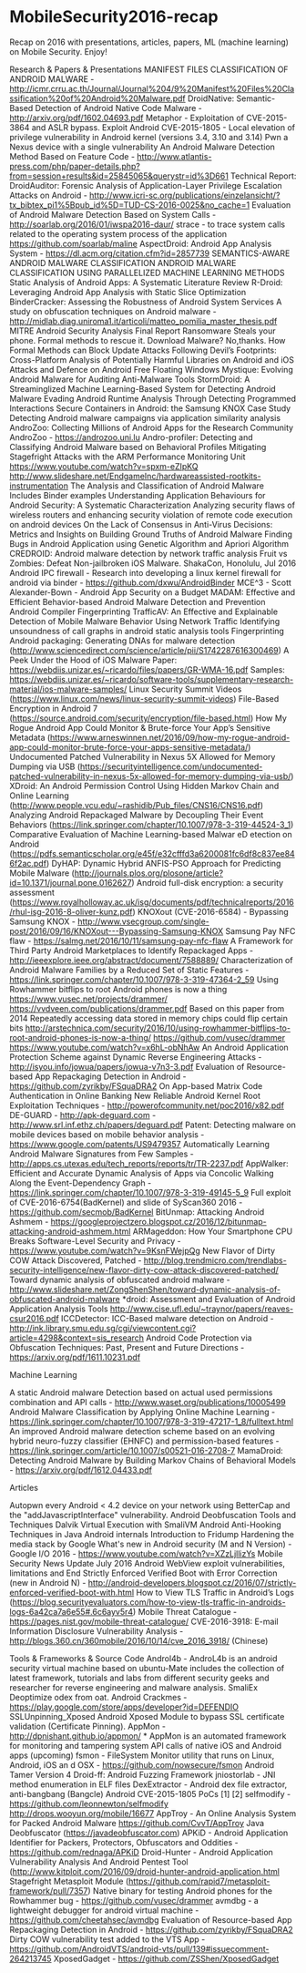 # MobileSecurity2016-recap


Recap on 2016 with presentations, articles, papers, ML (machine learning) on Mobile Security.
Enjoy!


Research & Papers & Presentations
MANIFEST FILES CLASSIFICATION OF ANDROID MALWARE - http://icmr.crru.ac.th/Journal/Journal%204/9%20Manifest%20Files%20Classification%20of%20Android%20Malware.pdf
DroidNative: Semantic-Based Detection of Android Native Code Malware - http://arxiv.org/pdf/1602.04693.pdf
Metaphor - Exploitation of CVE-2015-3864 and ASLR bypass. Exploit
Android CVE-2015-1805 - Local elevation of privilege vulnerability in Android kernel (versions 3.4, 3.10 and 3.14)
Pwn a Nexus device with a single vulnerability
An Android Malware Detection Method Based on Feature Code - http://www.atlantis-press.com/php/paper-details.php?from=session+results&id=25845065&querystr=id%3D661
Technical Report: DroidAuditor: Forensic Analysis of Application-Layer Privilege Escalation Attacks on Android - http://www.icri-sc.org/publications/einzelansicht/?tx_bibtex_pi1%5Bpub_id%5D=TUD-CS-2016-0025&no_cache=1
Evaluation of Android Malware Detection Based on System Calls - http://soarlab.org/2016/01/iwspa2016-daur/
strace - to trace system calls related to the operating system process of the application
https://github.com/soarlab/maline
AspectDroid: Android App Analysis System - https://dl.acm.org/citation.cfm?id=2857739
SEMANTICS-AWARE ANDROID MALWARE CLASSIFICATION 
ANDROID MALWARE CLASSIFICATION USING PARALLELIZED MACHINE LEARNING METHODS
Static Analysis of Android Apps: A Systematic Literature Review
R-Droid: Leveraging Android App Analysis with Static Slice Optimization
BinderCracker: Assessing the Robustness of Android System Services
A study on obfuscation techniques on Android malware - http://midlab.diag.uniroma1.it/articoli/matteo_pomilia_master_thesis.pdf
MITRE Android Security Analysis Final Report
Ransomware Steals your phone. Formal methods to rescue it. 
Download Malware? No,thanks. How Formal Methods can Block Update Attacks
Following Devil’s Footprints: Cross-Platform Analysis of Potentially Harmful Libraries on Android and iOS
Attacks and Defence on Android Free Floating Windows
Mystique: Evolving Android Malware for Auditing Anti-Malware Tools
StormDroid: A Streaminglized Machine Learning-Based System for Detecting Android Malware
Evading Android Runtime Analysis Through Detecting Programmed Interactions
Secure Containers in Android: the Samsung KNOX Case Study
Detecting Android malware campaigns via application similarity analysis
AndroZoo: Collecting Millions of Android Apps for the Research Community
AndroZoo - https://androzoo.uni.lu
Andro-profiler: Detecting and Classifying Android Malware based on Behavioral Profiles
Mitigating Stagefright Attacks with the ARM Performance Monitoring Unit
https://www.youtube.com/watch?v=spxm-eZIpKQ
http://www.slideshare.net/EndgameInc/hardwareassisted-rootkits-instrumentation
The Analysis and Classification of Android Malware
Includes Binder examples
Understanding Application Behaviours for Android Security: A Systematic Characterization
Analyzing security flaws of wireless routers and enhancing security violation of remote code execution on android devices
On the Lack of Consensus in Anti-Virus Decisions: Metrics and Insights on Building Ground Truths of Android Malware
Finding Bugs in Android Application using Genetic Algorithm and Apriori Algorithm
CREDROID: Android malware detection by network traffic analysis
Fruit vs Zombies: Defeat Non-jailbroken iOS Malware. ShakaCon, Honolulu, Jul 2016
Android IPC firewall - Research into developing a linux kernel firewall for android via binder - https://github.com/dxwu/AndroidBinder 
MCE^3 - Scott Alexander-Bown - Android App Security on a Budget
MADAM: Effective and Efficient Behavior-based Android Malware Detection and Prevention
Android Compiler Fingerprinting
TrafficAV: An Effective and Explainable Detection of Mobile Malware Behavior Using Network Traffic
Identifying unsoundness of call graphs in android static analysis tools
Fingerprinting Android packaging: Generating DNAs for malware detection (http://www.sciencedirect.com/science/article/pii/S1742287616300469)
A Peek Under the Hood of iOS Malware
Paper: https://webdiis.unizar.es/~ricardo/files/papers/GR-WMA-16.pdf
Samples: https://webdiis.unizar.es/~ricardo/software-tools/supplementary-research-material/ios-malware-samples/
Linux Security Summit Videos (https://www.linux.com/news/linux-security-summit-videos)
File-Based Encryption in Android 7 (https://source.android.com/security/encryption/file-based.html)
How My Rogue Android App Could Monitor & Brute-force Your App’s Sensitive Metadata (https://www.arneswinnen.net/2016/09/how-my-rogue-android-app-could-monitor-brute-force-your-apps-sensitive-metadata/)
Undocumented Patched Vulnerability in Nexus 5X Allowed for Memory Dumping via USB (https://securityintelligence.com/undocumented-patched-vulnerability-in-nexus-5x-allowed-for-memory-dumping-via-usb/)
XDroid: An Android Permission Control Using Hidden Markov Chain and Online Learning (http://www.people.vcu.edu/~rashidib/Pub_files/CNS16/CNS16.pdf)
Analyzing Android Repackaged Malware by Decoupling Their Event Behaviors (https://link.springer.com/chapter/10.1007/978-3-319-44524-3_1)
Comparative Evaluation of Machine Learning-based Malwar eD etection on Android (https://pdfs.semanticscholar.org/e45f/e32cfffd3a6200081fc6df8c837ee846f2ac.pdf)
DyHAP: Dynamic Hybrid ANFIS-PSO Approach for Predicting Mobile Malware (http://journals.plos.org/plosone/article?id=10.1371/journal.pone.0162627)
Android full-disk encryption: a security assessment (https://www.royalholloway.ac.uk/isg/documents/pdf/technicalreports/2016/rhul-isg-2016-8-oliver-kunz.pdf)
KNOXout (CVE-2016-6584) - Bypassing Samsung KNOX - http://www.vsecgroup.com/single-post/2016/09/16/KNOXout---Bypassing-Samsung-KNOX
Samsung Pay NFC flaw - https://salmg.net/2016/10/11/samsung-pay-nfc-flaw
A Framework for Third Party Android Marketplaces to Identify Repackaged Apps - http://ieeexplore.ieee.org/abstract/document/7588889/
Characterization of Android Malware Families by a Reduced Set of Static Features - https://link.springer.com/chapter/10.1007/978-3-319-47364-2_59
Using Rowhammer bitflips to root Android phones is now a thing
https://www.vusec.net/projects/drammer/
https://vvdveen.com/publications/drammer.pdf
Based on this paper from 2014
Repeatedly accessing data stored in memory chips could flip certain bits
http://arstechnica.com/security/2016/10/using-rowhammer-bitflips-to-root-android-phones-is-now-a-thing/
https://github.com/vusec/drammer
https://www.youtube.com/watch?v=x6hL-obNhAw
An Android Application Protection Scheme against Dynamic Reverse Engineering Attacks - http://isyou.info/jowua/papers/jowua-v7n3-3.pdf
Evaluation of Resource-based App Repackaging Detection in Android - https://github.com/zyrikby/FSquaDRA2
On App-based Matrix Code Authentication in Online Banking
New Reliable Android Kernel Root Exploitation Techniques - http://powerofcommunity.net/poc2016/x82.pdf
DE-GUARD - http://apk-deguard.com - http://www.srl.inf.ethz.ch/papers/deguard.pdf
Patent: Detecting malware on mobile devices based on mobile behavior analysis - https://www.google.com/patents/US9479357
Automatically Learning Android Malware Signatures from Few Samples - http://apps.cs.utexas.edu/tech_reports/reports/tr/TR-2237.pdf
AppWalker: Efficient and Accurate Dynamic Analysis of Apps via Concolic Walking Along the Event-Dependency Graph - https://link.springer.com/chapter/10.1007/978-3-319-49145-5_9
Full exploit of CVE-2016-6754(BadKernel) and slide of SyScan360 2016 - https://github.com/secmob/BadKernel
BitUnmap: Attacking Android Ashmem - https://googleprojectzero.blogspot.cz/2016/12/bitunmap-attacking-android-ashmem.html
ARMageddon: How Your Smartphone CPU Breaks Software-Level Security and Privacy - https://www.youtube.com/watch?v=9KsnFWejpQg
New Flavor of Dirty COW Attack Discovered, Patched - http://blog.trendmicro.com/trendlabs-security-intelligence/new-flavor-dirty-cow-attack-discovered-patched/
Toward dynamic analysis of obfuscated android malware - http://www.slideshare.net/ZongShenShen/toward-dynamic-analysis-of-obfuscated-android-malware 
*droid: Assessment and Evaluation of Android Application Analysis Tools http://www.cise.ufl.edu/~traynor/papers/reaves-csur2016.pdf
ICCDetector: ICC-Based malware detection on Android - http://ink.library.smu.edu.sg/cgi/viewcontent.cgi?article=4298&context=sis_research
Android Code Protection via Obfuscation Techniques: Past, Present and Future Directions - https://arxiv.org/pdf/1611.10231.pdf

Machine Learning

A static Android malware Detection based on actual used permissions combination and API calls - http://www.waset.org/publications/10005499
Android Malware Classification by Applying Online Machine Learning - https://link.springer.com/chapter/10.1007/978-3-319-47217-1_8/fulltext.html
An improved Android malware detection scheme based on an evolving hybrid neuro-fuzzy classifier (EHNFC) and permission-based features - https://link.springer.com/article/10.1007/s00521-016-2708-7
MamaDroid: Detecting Android Malware by Building Markov Chains of Behavioral Models - https://arxiv.org/pdf/1612.04433.pdf


Articles

Autopwn every Android < 4.2 device on your network using BetterCap and the "addJavascriptInterface" vulnerability.
Android Deobfuscation Tools and Techniques
Dalvik Virtual Execution with SmaliVM
Android Anti-Hooking Techniques in Java
Android internals
Introduction to Fridump
Hardening the media stack by Google
What's new in Android security (M and N Version) - Google I/O 2016 - https://www.youtube.com/watch?v=XZzLjllizYs
Mobile Security News Update July 2016
Android WebView exploit vulnerabilities, limitations and End
Strictly Enforced Verified Boot with Error Correction (new in Android N) - http://android-developers.blogspot.cz/2016/07/strictly-enforced-verified-boot-with.html
How to View TLS Traffic in Android’s Logs (https://blog.securityevaluators.com/how-to-view-tls-traffic-in-androids-logs-6a42ca7a6e55#.6c6ayv5r4)
Mobile Threat Catalogue - https://pages.nist.gov/mobile-threat-catalogue/
CVE-2016-3918: E-mail Information Disclosure Vulnerability Analysis - http://blogs.360.cn/360mobile/2016/10/14/cve_2016_3918/ (Chinese)

Tools & Frameworks & Source Code
Androl4b - AndroL4b is an android security virtual machine based on ubuntu-Mate includes the collection of latest framework, tutorials and labs from different security geeks and researcher for reverse engineering and malware analysis.
SmaliEx Deoptimize odex from oat.
Android Crackmes - https://play.google.com/store/apps/developer?id=DEFENDIO
SSLUnpinning_Xposed Android Xposed Module to bypass SSL certificate validation (Certificate Pinning).
AppMon - http://dpnishant.github.io/appmon/ * AppMon is an automated framework for monitoring and tampering system API calls of native iOS and Android apps (upcoming)
fsmon - FileSystem Monitor utility that runs on Linux, Android, iOS an d OSX - https://github.com/nowsecure/fsmon
Android Tamer Version 4
Droid-ff: Android Fuzzing Framework
jniostorlab - JNI method enumeration in ELF files
DexExtractor - Android dex file extractor, anti-bangbang (Bangcle)
Android CVE-2015-1805 PoCs [1] [2]
selfmodify - https://github.com/leonnewton/selfmodify
http://drops.wooyun.org/mobile/16677
AppTroy - An Online Analysis System for Packed Android Malware https://github.com/CvvT/AppTroy
Java Deobfuscator (https://javadeobfuscator.com)
APKiD - Android Application Identifier for Packers, Protectors, Obfuscators and Oddities - https://github.com/rednaga/APKiD
Droid-Hunter - Android Application Vulnerability Analysis And Android Pentest Tool (http://www.kitploit.com/2016/09/droid-hunter-android-application.html
Stagefright Metasploit Module (https://github.com/rapid7/metasploit-framework/pull/7357)
Native binary for testing Android phones for the Rowhammer bug - https://github.com/vusec/drammer
avmdbg - a lightweight debugger for android virtual machine - https://github.com/cheetahsec/avmdbg
Evaluation of Resource-based App Repackaging Detection in Android - https://github.com/zyrikby/FSquaDRA2
Dirty COW vulnerability test added to the VTS App - https://github.com/AndroidVTS/android-vts/pull/139#issuecomment-264213745
XposedGadget - https://github.com/ZSShen/XposedGadget
